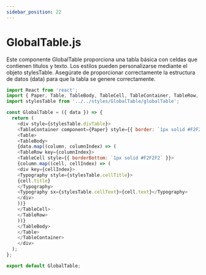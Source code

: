 ```yaml
---
sidebar_position: 22
---
```


# GlobalTable.js

 Este componente GlobalTable proporciona una tabla básica con celdas que contienen títulos y texto. Los estilos pueden personalizarse mediante el objeto stylesTable. Asegúrate de proporcionar correctamente la estructura de datos (data) para que la tabla se genere correctamente.

```js
import React from 'react';
import { Paper, Table, TableBody, TableCell, TableContainer, TableRow, Typography } from '@mui/material';
import stylesTable from '../../styles/GlobalTable/globalTable';

const GlobalTable = ({ data }) => {
  return (
    <div style={stylesTable.divTable}>
    <TableContainer component={Paper} style={{ border: `1px solid #F2F2F2`, }}>
    <Table>
    <TableBody>
    {data.map((column, columnIndex) => (
    <TableRow key={columnIndex}>
    <TableCell style={{ borderBottom: `1px solid #F2F2F2` }}>
    {column.map((cell, cellIndex) => (
    <div key={cellIndex}>
    <Typography style={stylesTable.cellTitle}>
    {cell.title}
    </Typography>
    <Typography sx={stylesTable.cellText}>{cell.text}</Typography>
    </div>
    ))}
    </TableCell>
    </TableRow>
    ))}
    </TableBody>
    </Table>
    </TableContainer>
    </div>
  );
};

export default GlobalTable;
```